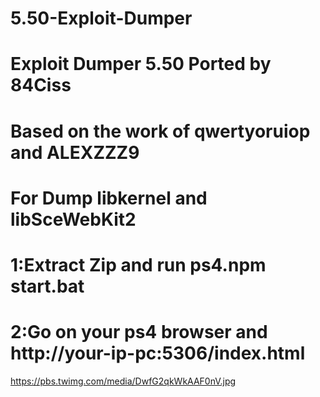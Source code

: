 # 5.50-Exploit-Dumper
# Exploit Dumper 5.50 Ported by 84Ciss
# Based on the work of qwertyoruiop and ALEXZZZ9
# For Dump libkernel and libSceWebKit2
# 1:Extract Zip and run ps4.npm start.bat 
# 2:Go on your ps4 browser and  http://your-ip-pc:5306/index.html

https://pbs.twimg.com/media/DwfG2qkWkAAF0nV.jpg
